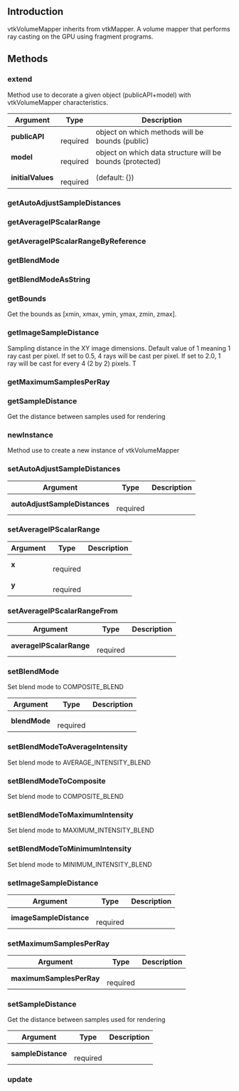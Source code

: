 ## Introduction

vtkVolumeMapper inherits from vtkMapper.
A volume mapper that performs ray casting on the GPU using fragment programs.




## Methods


### extend

Method use to decorate a given object (publicAPI+model) with vtkVolumeMapper characteristics.


| Argument | Type | Description |
| ------------- | ------------- | ----- |
| **publicAPI** | <span class="arg-type"></span></br></span><span class="arg-required">required</span> | object on which methods will be bounds (public) |
| **model** | <span class="arg-type"></span></br></span><span class="arg-required">required</span> | object on which data structure will be bounds (protected) |
| **initialValues** | <span class="arg-type"></span></br></span><span class="arg-required">required</span> | (default: {}) |


### getAutoAdjustSampleDistances





### getAverageIPScalarRange





### getAverageIPScalarRangeByReference





### getBlendMode





### getBlendModeAsString





### getBounds

Get the bounds as [xmin, xmax, ymin, ymax, zmin, zmax].



### getImageSampleDistance

Sampling distance in the XY image dimensions. 
Default value of 1 meaning 1 ray cast per pixel. If set to 0.5, 4 rays will be cast per pixel. 
If set to 2.0, 1 ray will be cast for every 4 (2 by 2) pixels. T



### getMaximumSamplesPerRay





### getSampleDistance

Get the distance between samples used for rendering



### newInstance

Method use to create a new instance of vtkVolumeMapper



### setAutoAdjustSampleDistances




| Argument | Type | Description |
| ------------- | ------------- | ----- |
| **autoAdjustSampleDistances** | <span class="arg-type"></span></br></span><span class="arg-required">required</span> |  |


### setAverageIPScalarRange




| Argument | Type | Description |
| ------------- | ------------- | ----- |
| **x** | <span class="arg-type"></span></br></span><span class="arg-required">required</span> |  |
| **y** | <span class="arg-type"></span></br></span><span class="arg-required">required</span> |  |


### setAverageIPScalarRangeFrom




| Argument | Type | Description |
| ------------- | ------------- | ----- |
| **averageIPScalarRange** | <span class="arg-type"></span></br></span><span class="arg-required">required</span> |  |


### setBlendMode

Set blend mode to COMPOSITE_BLEND


| Argument | Type | Description |
| ------------- | ------------- | ----- |
| **blendMode** | <span class="arg-type"></span></br></span><span class="arg-required">required</span> |  |


### setBlendModeToAverageIntensity

Set blend mode to AVERAGE_INTENSITY_BLEND



### setBlendModeToComposite

Set blend mode to COMPOSITE_BLEND



### setBlendModeToMaximumIntensity

Set blend mode to MAXIMUM_INTENSITY_BLEND



### setBlendModeToMinimumIntensity

Set blend mode to MINIMUM_INTENSITY_BLEND



### setImageSampleDistance




| Argument | Type | Description |
| ------------- | ------------- | ----- |
| **imageSampleDistance** | <span class="arg-type"></span></br></span><span class="arg-required">required</span> |  |


### setMaximumSamplesPerRay




| Argument | Type | Description |
| ------------- | ------------- | ----- |
| **maximumSamplesPerRay** | <span class="arg-type"></span></br></span><span class="arg-required">required</span> |  |


### setSampleDistance

Get the distance between samples used for rendering


| Argument | Type | Description |
| ------------- | ------------- | ----- |
| **sampleDistance** | <span class="arg-type"></span></br></span><span class="arg-required">required</span> |  |


### update





